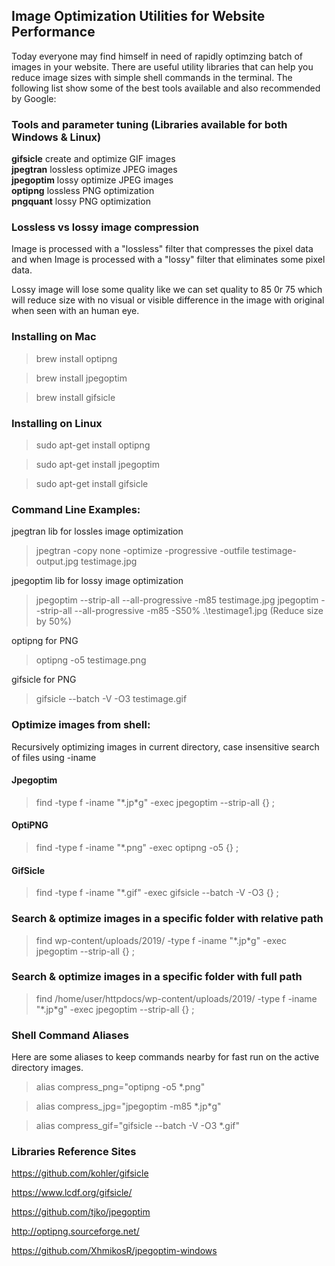 ## Image Optimization Utilities for Website Performance
Today everyone may find himself in need of rapidly optimzing batch of images in your website. There are useful utility libraries that can help you reduce image sizes with simple shell commands in the terminal. The following list show some of the best tools available and also recommended by Google:

### Tools and parameter tuning (Libraries available for both Windows & Linux)

<strong>gifsicle</strong> 	create and optimize GIF images<br />
<strong>jpegtran</strong> 	lossless optimize JPEG images<br />
<strong>jpegoptim</strong>  lossy optimize JPEG images<br />
<strong>optipng</strong>    lossless PNG optimization<br />
<strong>pngquant</strong> 	lossy PNG optimization<br />

### Lossless vs lossy image compression

Image is processed with a "lossless" filter that compresses the pixel data and when Image is processed with a "lossy" filter that eliminates some pixel data.

Lossy image will lose some quality like we can set quality to 85 0r 75 which will reduce size with no visual or visible difference in the image with original when seen with an human eye.

### Installing on Mac

> brew install optipng

> brew install jpegoptim

> brew install gifsicle

### Installing on Linux

> sudo apt-get install optipng

> sudo apt-get install jpegoptim

> sudo apt-get install gifsicle

### Command Line Examples:

jpegtran lib for lossles image optimization<br />
> jpegtran -copy none -optimize -progressive -outfile testimage-output.jpg testimage.jpg

jpegoptim lib for lossy image optimization<br />
> jpegoptim --strip-all --all-progressive -m85 testimage.jpg
> jpegoptim --strip-all --all-progressive -m85 -S50% .\testimage1.jpg (Reduce size by 50%)

optipng for PNG<br />
> optipng -o5 testimage.png

gifsicle for PNG<br />
> gifsicle --batch -V -O3 testimage.gif

### Optimize images from shell:
Recursively optimizing images in current directory, case insensitive search of files using -iname

#### Jpegoptim
> find -type f -iname "\*.jp\*g" -exec jpegoptim --strip-all {} \;

#### OptiPNG
> find -type f -iname "\*.png" -exec optipng -o5 {} \;

#### GifSicle
> find -type f -iname "\*.gif" -exec gifsicle --batch -V -O3 {} \;

### Search & optimize images in a specific folder with relative path
> find wp-content/uploads/2019/ -type f -iname "\*.jp\*g" -exec jpegoptim --strip-all {} \;

### Search & optimize images in a specific folder with full path
> find /home/user/httpdocs/wp-content/uploads/2019/ -type f -iname "\*.jp\*g" -exec jpegoptim --strip-all {} \;


### Shell Command Aliases
Here are some aliases to keep commands nearby for fast run on the active directory images.

> alias compress_png="optipng -o5 \*.png"

> alias compress_jpg="jpegoptim -m85 \*.jp\*g"

> alias compress_gif="gifsicle --batch -V -O3 \*.gif"

### Libraries Reference Sites

https://github.com/kohler/gifsicle

https://www.lcdf.org/gifsicle/

https://github.com/tjko/jpegoptim

http://optipng.sourceforge.net/

https://github.com/XhmikosR/jpegoptim-windows
